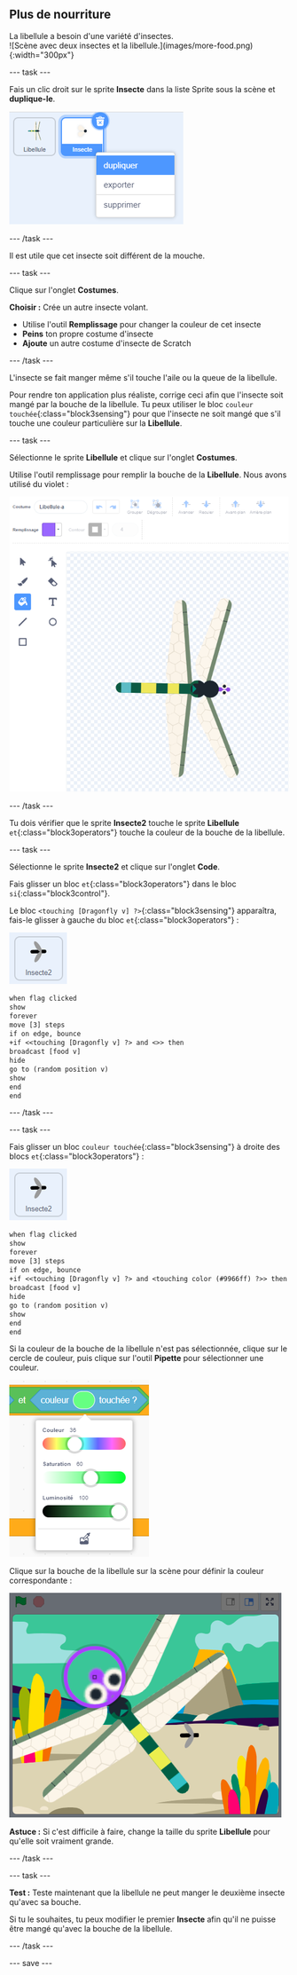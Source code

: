 ## Plus de nourriture

<div style="display: flex; flex-wrap: wrap">
<div style="flex-basis: 200px; flex-grow: 1; margin-right: 15px;">
La libellule a besoin d'une variété d'insectes.
</div>
<div>
![Scène avec deux insectes et la libellule.](images/more-food.png){:width="300px"}
</div>
</div>

--- task ---

Fais un clic droit sur le sprite **Insecte** dans la liste Sprite sous la scène et **duplique-le**.

![La liste Sprite avec le sprite insecte sélectionné et "dupliquer" en surbrillance dans le menu.](images/duplicate-insect.png)

--- /task ---

Il est utile que cet insecte soit différent de la mouche.

--- task ---

Clique sur l'onglet **Costumes**.

**Choisir :** Crée un autre insecte volant.
+ Utilise l'outil **Remplissage** pour changer la couleur de cet insecte
+ **Peins** ton propre costume d'insecte
+ **Ajoute** un autre costume d'insecte de Scratch

--- /task ---

L'insecte se fait manger même s'il touche l'aile ou la queue de la libellule.

Pour rendre ton application plus réaliste, corrige ceci afin que l'insecte soit mangé par la bouche de la libellule. Tu peux utiliser le bloc `couleur touchée`{:class="block3sensing"} pour que l'insecte ne soit mangé que s'il touche une couleur particulière sur la **Libellule**.

--- task ---

Sélectionne le sprite **Libellule** et clique sur l'onglet **Costumes**.

Utilise l'outil remplissage pour remplir la bouche de la **Libellule**. Nous avons utilisé du violet :

![L'éditeur de peinture avec l'outil Remplissage sélectionné et le costume de libellule avec une bouche violette.](images/dragonfly-mouth-colour.png)

--- /task ---

Tu dois vérifier que le sprite **Insecte2** touche le sprite **Libellule** `et`{:class="block3operators"} touche la couleur de la bouche de la libellule.

--- task ---

Sélectionne le sprite **Insecte2** et clique sur l'onglet **Code**.

Fais glisser un bloc `et`{:class="block3operators"} dans le bloc `si`{:class="block3control"}.

Le bloc `<touching [Dragonfly v] ?>`{:class="block3sensing"} apparaîtra, fais-le glisser à gauche du bloc `et`{:class="block3operators"} :

![](images/insect2-icon.png)

```blocks3
when flag clicked
show
forever
move [3] steps 
if on edge, bounce
+if <<touching [Dragonfly v] ?> and <>> then
broadcast [food v]
hide
go to (random position v)
show
end
end
```

--- /task ---

--- task ---

Fais glisser un bloc `couleur touchée`{:class="block3sensing"} à droite des blocs `et`{:class="block3operators"} :

![](images/insect2-icon.png)

```blocks3
when flag clicked
show
forever
move [3] steps
if on edge, bounce
+if <<touching [Dragonfly v] ?> and <touching color (#9966ff) ?>> then
broadcast [food v]
hide
go to (random position v)
show
end
end
```

Si la couleur de la bouche de la libellule n'est pas sélectionnée, clique sur le cercle de couleur, puis clique sur l'outil **Pipette** pour sélectionner une couleur.

![Le menu du cercle de couleur avec l'outil pipette.](images/colour-eyedropper.png)

Clique sur la bouche de la libellule sur la scène pour définir la couleur correspondante :

![L'outil pipette avec le surligneur de sélection de couleur survolant la bouche violette de la libellule.](images/colour-select.png)

**Astuce :** Si c'est difficile à faire, change la taille du sprite **Libellule** pour qu'elle soit vraiment grande.

--- /task ---

--- task ---

**Test :** Teste maintenant que la libellule ne peut manger le deuxième insecte qu'avec sa bouche.

Si tu le souhaites, tu peux modifier le premier **Insecte** afin qu'il ne puisse être mangé qu'avec la bouche de la libellule.

--- /task ---

--- save ---

